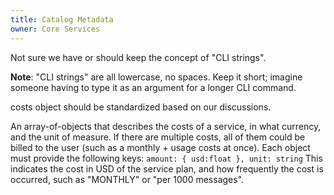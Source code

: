 ```yaml
---
title: Catalog Metadata
owner: Core Services
---
```


Not sure we have or should keep the concept of "CLI strings".

<p class="note"><strong>Note</strong>: "CLI strings" are all lowercase, no spaces.
Keep it short; imagine someone having to type it as an argument for a longer CLI
command.</p>

costs object should be standardized based on our discussions.

An array-of-objects that describes the costs of a service, in what
currency, and the unit of measure. If there are multiple costs, all of
them could be billed to the user (such as a monthly + usage costs at
once).  Each object must provide the following keys:
`amount: { usd:float }, unit: string`
This indicates the cost in USD of the service
plan, and how frequently the cost is occurred, such as "MONTHLY" or
"per 1000 messages".

